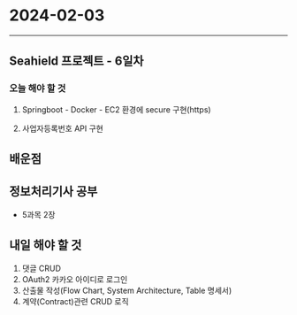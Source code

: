 # 2024-02-03

---

## Seahield 프로젝트 - 6일차

### 오늘 해야 할 것

1. Springboot - Docker - EC2 환경에 secure 구현(https)

1. 사업자등록번호 API 구현

## 배운점

## 정보처리기사 공부

- 5과목 2장

## 내일 해야 할 것

1. 댓글 CRUD
2. OAuth2 카카오 아이디로 로그인
3. 산출물 작성(Flow Chart, System Architecture, Table 명세서)
4. 계약(Contract)관련 CRUD 로직
